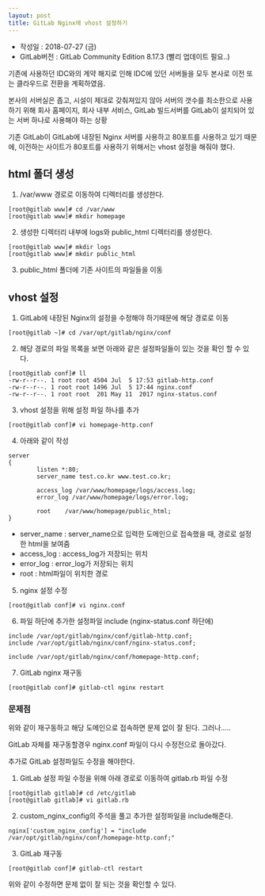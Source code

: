 ```yaml
---
layout: post
title: GitLab Nginx에 vhost 설정하기
---
```


- 작성일 : 2018-07-27 (금)
- GitLab버전 : GitLab Community Edition 8.17.3 (빨리 업데이트 필요..)

기존에 사용하던 IDC와의 계약 해지로 인해 IDC에 있던 서버들을 모두 본사로 이전 또는 클라우드로 전환을 계획하였음.

본사의 서버실은 좁고, 시설이 제대로 갖춰져있지 않아 서버의 갯수를 최소한으로 사용하기 위해
회사 홈페이지, 회사 내부 서비스, GitLab 빌드서버를 GitLab이 설치되어 있는 서버 하나로 사용해야 하는 상황

기존 GitLab이 GitLab에 내장된 Nginx 서버를 사용하고 80포트를 사용하고 있기 때문에, 이전하는 사이트가 80포트를 사용하기 위해서는 vhost 설정을 해줘야 했다.

## html 폴더 생성

1. /var/www 경로로 이동하여 디렉터리를 생성한다.
```
[root@gitlab www]# cd /var/www
[root@gitlab www]# mkdir homepage
```

2. 생성한 디렉터리 내부에 logs와 public_html 디렉터리를 생성한다.
```
[root@gitlab www]# mkdir logs
[root@gitlab www]# mkdir public_html
```
3. public_html 폴더에 기존 사이트의 파일들을 이동

## vhost 설정

1. GitLab에 내장된 Nginx의 설정을 수정해야 하기때문에 해당 경로로 이동
```
[root@gitlab ~]# cd /var/opt/gitlab/nginx/conf
```
2. 해당 경로의 파일 목록을 보면 아래와 같은 설정파일들이 있는 것을 확인 할 수 있다.
```
[root@gitlab conf]# ll
-rw-r--r--. 1 root root 4504 Jul  5 17:53 gitlab-http.conf
-rw-r--r--. 1 root root 1496 Jul  5 17:44 nginx.conf
-rw-r--r--. 1 root root  201 May 11  2017 nginx-status.conf
```
3. vhost 설정을 위해 설정 파일 하나를 추가
```
[root@gitlab conf]# vi homepage-http.conf
```
4. 아래와 같이 작성
```
server
{
        listen *:80;
        server_name test.co.kr www.test.co.kr;

        access_log /var/www/homepage/logs/access.log;
        error_log /var/www/homepage/logs/error.log;

        root    /var/www/homepage/public_html;
}
```
- server_name : server_name으로 입력한 도메인으로 접속했을 때, 경로로 설정한 html을 보여줌
- access_log : access_log가 저장되는 위치
- error_log : error_log가 저장되는 위치
- root : html파일이 위치한 경로
5. nginx 설정 수정
```
[root@gitlab conf]# vi nginx.conf
```
6. 파일 하단에 추가한 설정파일 include (nginx-status.conf 하단에)  
```
include /var/opt/gitlab/nginx/conf/gitlab-http.conf;
include /var/opt/gitlab/nginx/conf/nginx-status.conf;

include /var/opt/gitlab/nginx/conf/homepage-http.conf;
```
7. GitLab nginx 재구동
```
[root@gitlab conf]# gitlab-ctl nginx restart
```

### 문제점

위와 같이 재구동하고 해당 도메인으로 접속하면 문제 없이 잘 된다.
그러나.....

GitLab 자체를 재구동할경우 nginx.conf 파일이 다시 수정전으로 돌아갔다.

추가로 GitLab 설정파일도 수정을 해야한다.

1. GitLab 설정 파일 수정을 위해 아래 경로로 이동하여 gitlab.rb 파일 수정
```
[root@gitlab gitlab]# cd /etc/gitlab
[root@gitlab gitlab]# vi gitlab.rb
```
2. custom_nginx_config의 주석을 풀고 추가한 설정파일을 include해준다.
```
nginx['custom_nginx_config'] = "include /var/opt/gitlab/nginx/conf/homepage-http.conf;"
```
3. GitLab 재구동
```
[root@gitlab conf]# gitlab-ctl restart
```

위와 같이 수정하면 문제 없이 잘 되는 것을 확인할 수 있다.
